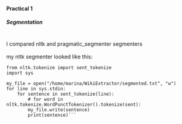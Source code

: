 #### Practical 1
##### Segmentation
<br /> I compared nltk and pragmatic_segmenter segmenters <br />
<br /> my nltk segmenter looked like this: <br />
```import nltk
from nltk.tokenize import sent_tokenize
import sys

my_file = open("/home/marina/WikiExtractor/segmented.txt", "w")
for line in sys.stdin:
    for sentence in sent_tokenize(line):
        # for word in nltk.tokenize.WordPunctTokenizer().tokenize(sent):
        my_file.write(sentence)
        print(sentence)```

